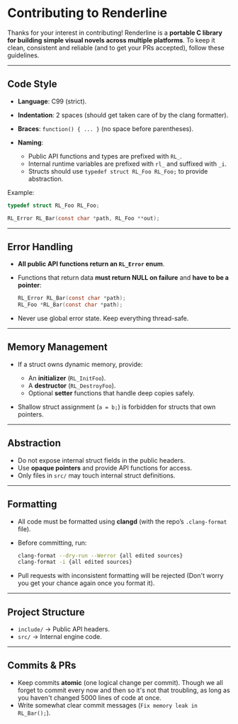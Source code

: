 # Contributing to Renderline

Thanks for your interest in contributing! Renderline is a **portable C library for building simple visual novels across multiple platforms**.
To keep it clean, consistent and reliable (and to get your PRs accepted), follow these guidelines.

---

## Code Style

* **Language**: C99 (strict).
* **Indentation**: 2 spaces (should get taken care of by the clang formatter).
* **Braces**: `function() { ... }` (no space before parentheses).
* **Naming**:

  * Public API functions and types are prefixed with `RL_`.
  * Internal runtime variables are prefixed with `rl_` and suffixed with `_i`.
  * Structs should use `typedef struct RL_Foo RL_Foo;` to provide abstraction.

Example:

```c
typedef struct RL_Foo RL_Foo;

RL_Error RL_Bar(const char *path, RL_Foo **out);
```

---

## Error Handling

* **All public API functions return an `RL_Error` enum**.
* Functions that return data **must return NULL on failure** and **have to be a pointer**:

  ```c
  RL_Error RL_Bar(const char *path);
  RL_Foo *RL_Bar(const char *path);
  ```
* Never use global error state. Keep everything thread-safe.

---

## Memory Management

* If a struct owns dynamic memory, provide:

  * An **initializer** (`RL_InitFoo`).
  * A **destructor** (`RL_DestroyFoo`).
  * Optional **setter** functions that handle deep copies safely.

* Shallow struct assignment (`a = b;`) is forbidden for structs that own pointers.

---

## Abstraction

* Do not expose internal struct fields in the public headers.
* Use **opaque pointers** and provide API functions for access.
* Only files in `src/` may touch internal struct definitions.

---

## Formatting

* All code must be formatted using **clangd** (with the repo’s `.clang-format` file).
* Before committing, run:

  ```bash
  clang-format --dry-run --Werror {all edited sources}
  clang-format -i {all edited sources}
  ```
* Pull requests with inconsistent formatting will be rejected (Don't worry you get your chance again once you format it).

---

## Project Structure

* `include/` -> Public API headers.
* `src/` -> Internal engine code.

---

## Commits & PRs

* Keep commits **atomic** (one logical change per commit).
    Though we all forget to commit every now and then so it's not that troubling, as long as you haven't changed 5000 lines of code at once.
* Write somewhat clear commit messages (`Fix memory leak in RL_Bar();`).
